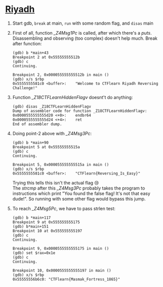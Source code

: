 # [Riyadh](https://ctflearn.com/challenge/991)

1. Start gdb, `break` at main, `run` with some random flag, and `disas` main
2. First of all, function *_Z4Msg1Pc* is called, after which there's a *puts*. Disassembling and observing (too complex) doesn't help much. Break after function:

    ```gdb
    (gdb) b *main+43
    Breakpoint 2 at 0x55555555512b
    (gdb) c
    Continuing.

    Breakpoint 2, 0x000055555555512b in main ()
    (gdb) x/s $rbp
    0x5555555581c0 <buffer>:    "Welcome to CTFlearn Riyadh Reversing Challenge!"
    ```

3. Function *_Z18CTFLearnHiddenFlagv* doesnt't do anything:

    ```gdb
    (gdb) disas _Z18CTFLearnHiddenFlagv
    Dump of assembler code for function _Z18CTFLearnHiddenFlagv:
    0x0000555555555d20 <+0>:    endbr64
    0x0000555555555d24 <+4>:    ret
    End of assembler dump.
    ```

4. Doing point-2 above with *_Z4Msg3Pc*:

    ```gdb
    (gdb) b *main+90
    Breakpoint 5 at 0x55555555515a
    (gdb) c
    Continuing.

    Breakpoint 5, 0x000055555555515a in main ()
    (gdb) x/s $rbp
    0x5555555581c0 <buffer>:    "CTFlearn{Reversing_Is_Easy}"
    ```

    Trying this tells this isn't the actual flag :cry: \
    The *strcmp* after this *_Z4Msg3Pc* probably takes the program to instructions which print "You found the false flag!  It's not that easy dude!". So running with some other flag would bypass this jump.

5. To reach *_Z4Msg5Pc*, we have to pass strlen test:

    ```gdb
    (gdb) b *main+117
    Breakpoint 9 at 0x555555555175
    (gdb) b*main+151
    Breakpoint 10 at 0x555555555197
    (gdb) c
    Continuing.

    Breakpoint 9, 0x0000555555555175 in main ()
    (gdb) set $rax=0x1e
    (gdb) c
    Continuing.

    Breakpoint 10, 0x0000555555555197 in main ()
    (gdb) x/s $rbp
    0x55555556b6c0: "CTFlearn{Masmak_Fortress_1865}"
    ```
